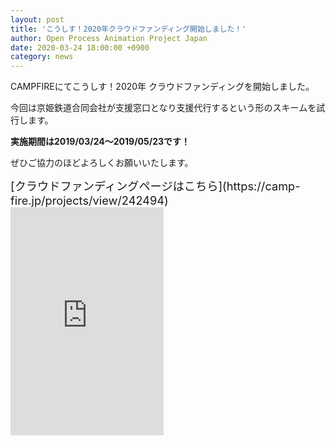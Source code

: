 ```yaml
---
layout: post
title: 'こうしす！2020年クラウドファンディング開始しました！'
author: Open Process Animation Project Japan
date: 2020-03-24 18:00:00 +0900
category: news
---
```


CAMPFIREにてこうしす！2020年 クラウドファンディングを開始しました。

今回は京姫鉄道合同会社が支援窓口となり支援代行するという形のスキームを試行します。

**実施期間は2019/03/24～2019/05/23です！**

ぜひご協力のほどよろしくお願いいたします。


<div style="font-size: 130%" markdown="1">
[<i class="fa fa-arrow-right"></i>クラウドファンディングページはこちら](https://camp-fire.jp/projects/view/242494)
</div>

<iframe frameborder="0" height="365" scrolling="no" src="https://camp-fire.jp/projects/242494/widget" width="245"></iframe>
